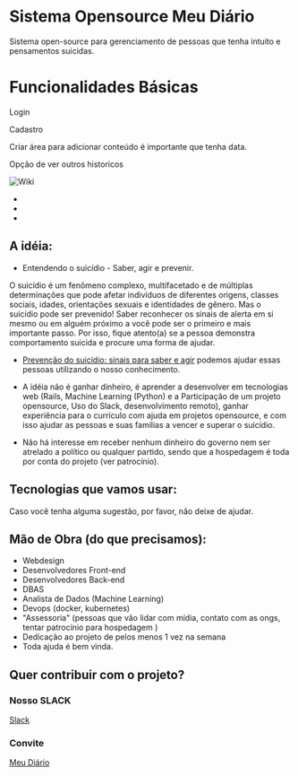 # Sistema Opensource Meu Diário

Sistema open-source para gerenciamento de pessoas que tenha intuito e pensamentos suicidas.

# Funcionalidades Básicas

Login




Cadastro



Criar área para adicionar conteúdo é importante que tenha data.



Opção de ver outros historicos

![Wiki](https://github.com/degrau/mydiario/wiki)

*
*
*



## A idéia:

- Entendendo o suicídio - Saber, agir e prevenir.

O suicídio é um fenômeno complexo, multifacetado e de múltiplas determinações que pode afetar indivíduos de diferentes origens, classes sociais, idades, orientações sexuais e identidades de gênero. Mas o suicídio pode ser prevenido! Saber reconhecer os sinais de alerta em si mesmo ou em alguém próximo a você pode ser o primeiro e mais importante passo. Por isso, fique atento(a) se a pessoa demonstra comportamento suicida e procure uma forma de ajudar.
- [Prevenção do suicídio: sinais para saber e agir](http://portalms.saude.gov.br/saude-de-a-z/suicidio) podemos ajudar essas pessoas utilizando o nosso conhecimento.

- A idéia não é ganhar dinheiro, é aprender a desenvolver em tecnologias web (Rails, Machine Learning (Python) e a  Participação de um projeto opensource, Uso do Slack, desenvolvimento remoto), ganhar experiência para o  currículo com ajuda em projetos opensource, e com isso ajudar as pessoas e suas famílias a vencer e superar o suicídio.


- Não há interesse em receber nenhum dinheiro do governo nem ser atrelado a político ou qualquer partido, sendo que a hospedagem é toda por conta do projeto (ver patrocínio).

## Tecnologias que vamos usar:



 Caso você tenha alguma sugestão, por favor, não deixe de ajudar.

## Mão de Obra (do que precisamos):

- Webdesign
- Desenvolvedores Front-end
- Desenvolvedores Back-end
- DBAS
- Analista de Dados (Machine Learning)
- Devops (docker, kubernetes)
- "Assessoria" (pessoas que vão lidar com mídia, contato com as ongs, tentar patrocínio para hospedagem )
- Dedicação ao projeto de pelos menos 1 vez na semana
- Toda ajuda é bem vinda.

## Quer contribuir com o projeto?

### Nosso SLACK
[Slack](meudiario.slack.com)

### Convite
[Meu Diário](https://join.slack.com/t/meudiario/shared_invite/enQtNTE5MjIwMDE2MTE3LTAzZjZiNGRmNWI0ZTlmNGU3ZTdjNmRkMjVlOGI0MTMzOWQ4ZmVlNGE4MzAxNWY4OGVlNzg4ZTY5NjAwYTY2MWI)
